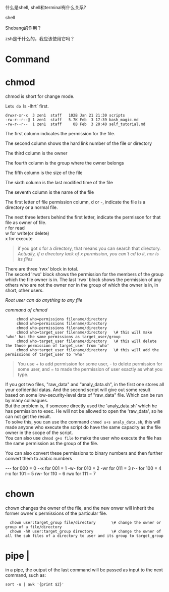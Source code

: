 什么是shell, shell和terminal有什么关系?

shell

Shebang的作用？


zsh是干什么的，我应该使用它吗？

























































# Command



# chmod

chmod is short for change mode.

Let`s do `ls -lhrt` first.

    drwxr-xr-x  3 zen1  staff   102B Jan 21 21:30 scripts
    -rw-r--r--@ 1 zen1  staff   5.7K Feb  3 17:39 bash_magic.md
    -rw-r--r--  1 zen1  staff     0B Feb  3 20:40 self_tutorial.md

The first column indicates the permission for the file.

The second column shows the hard link number of the file or directory

The third column is the owner

The fourth column is the group where the owner belongs

The fifth column is the size of the file

The sixth column is the last modified time of the file

The seventh column is the name of the file


The first letter of file permission column, d or -, indicate the file is a directory or a normal file.

The next three letters behind the first letter, indicate the permisson for that file as owner of file.  
r for read  
w for write(or delete)  
x for execute  

> if you got x for a directory, that means you can search that directory.  *Actually, if a directory lack of x permission, you can`t cd to it, nor ls its files*

There are three 'rwx' block in total.  
The second 'rwx' block shows the permission for the members of the group which the file owner is in.
The last 'rwx' block shows the permission of any others who are not the owner nor in the group of which the owner is in, in short, other users.

*Root user can do anything to any file*

_command of chmod_

         chmod who=permissions filename/directory
         chmod who+permissions filename/directory
         chmod who-permissions filename/directory
         chmod who=target_user filename/directory   \# this will make 'who' has the same permissions as target_user/group
         chmod who-target_user filename/directory   \# this will delete the those permission of target_user from 'who'
         chmod who+target_user filename/directory   \# this will add the permissions of target_user to 'who'

> You use + to add permission for some user, - to delete permission for some user, and = to made the permission of user exactly as what you type.

If you got two files, "raw_data" and "analy_data.sh", in the first one stores all your cofidential datas. And the second script will give out some result based on some low-security-level data of "raw_data" file. Which can be run by many colleagues.  
But the problem is, if someone directly used the 'analy_data.sh' which he has permission to exec. He will not be allowed to open the 'raw_data', so he can not get the result.  
To solve this, you can use the command `chmod u+s analy_data.sh`, this will made anyone who execute the script do have the same capacity as the file owner in the scope of the script.  
You can also use `chmod g+s file` to make the user who execute the file has the same permission as the group of the file.

You can also convert these permissions to binary numbers and then further convert them to arabic numbers

--- for  000  = 0
--x for  001  = 1
-w- for  010  = 2
-wr for  011  = 3
r-- for  100  = 4
r-x for  101  = 5
rw- for  110  = 6
rwx for  111  = 7

# chown

chown changes the owner of the file, and the new onwer will inherit the former owner`s permissions of the particular file.

      chown user:target_group file/directory       \# change the owner or group of a file/directory
      chown -hR user:target_group directory        \# change the owner of all the sub files of a directory to user and its group to target_group


# pipe |

in a pipe, the output of the last command will be passed as input to the next command, such as:

    sort -u | awk '{print $2}'
